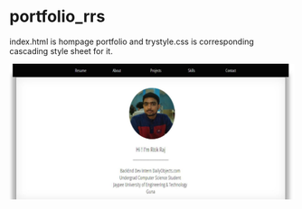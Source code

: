 # portfolio_rrs

index.html is hompage portfolio and trystyle.css is corresponding cascading style sheet for it.

![alt text](https://github.com/chronos25/portfolio_rrs/blob/master/screenshot.JPG "Portfolio")
